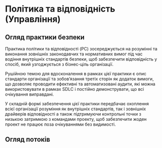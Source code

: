 # Політика та відповідність (Управління)

## Огляд практики безпеки

Практика політики та відповідності (PC) зосереджується на розумінні та
виконання зовнішніх законодавчих та нормативних вимог під час водіння внутрішніх
стандартів безпеки, щоб забезпечити відповідність у спосіб, який узгоджується з
бізнес-ціль організації.

Рушійною темою для вдосконалення в рамках цієї практики є опис
стандарти організації та зобов’язання третіх сторін як додаток
вимоги, що дозволяє проводити ефективні та автоматизовані аудити, які можна використовувати
в рамках SDLC і постійно демонструвати, що всі очікування виправдані.

У складній формі забезпечення цієї практики передбачає охоплення всієї організації
розуміння як внутрішніх стандартів, так і зовнішніх драйверів відповідності
а також підтримуючи контрольні точки з низькою затримкою з командами проекту, щоб забезпечити
жоден проект не працює поза очікуваннями без видимості.

## Огляд потоків
